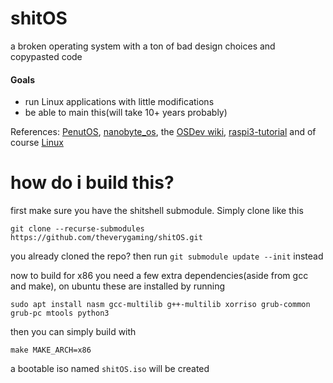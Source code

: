 # shitOS
a broken operating system with a ton of bad design choices and copypasted code

#### Goals
- run Linux applications with little modifications
- be able to main this(will take 10+ years probably)

References: [PenutOS](https://github.com/AlexandreRouma/PenutOS/), [nanobyte_os](https://github.com/chibicitiberiu/nanobyte_os), the [OSDev wiki](https://wiki.osdev.org), [raspi3-tutorial](https://github.com/bztsrc/raspi3-tutorial) and of course [Linux](https://github.com/torvalds/linux)

# how do i build this?

first make sure you have the shitshell submodule. Simply clone like this
```
git clone --recurse-submodules https://github.com/theverygaming/shitOS.git
```

you already cloned the repo? then run ``git submodule update --init`` instead

now to build for x86 you need a few extra dependencies(aside from gcc and make), on ubuntu these are installed by running
```
sudo apt install nasm gcc-multilib g++-multilib xorriso grub-common grub-pc mtools python3
```

then you can simply build with
```
make MAKE_ARCH=x86
```

a bootable iso named ``shitOS.iso`` will be created
